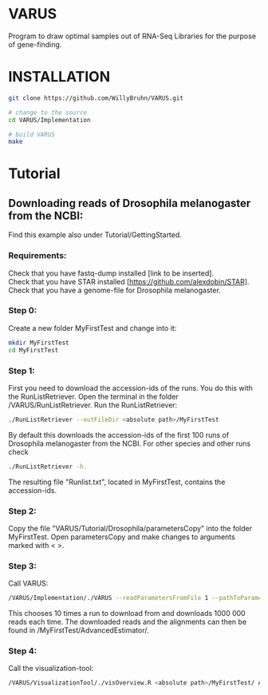# VARUS
Program to draw optimal samples out of RNA-Seq Libraries for the purpose of gene-finding.

# INSTALLATION
```sh
git clone https://github.com/WillyBruhn/VARUS.git

# change to the source
cd VARUS/Implementation

# build VARUS
make
``` 

# Tutorial
## Downloading reads of Drosophila melanogaster from the NCBI:
Find this example also under Tutorial/GettingStarted.
### Requirements:
Check that you have fastq-dump installed [link to be inserted].  
Check that you have STAR installed [https://github.com/alexdobin/STAR].  
Check that you have a genome-file for Drosophila melanogaster.  

### Step 0:
Create a new folder MyFirstTest and change into it:
```sh
mkdir MyFirstTest
cd MyFirstTest
``` 

### Step 1: 
First you need to download the accession-ids of the runs.
You do this with the RunListRetriever. Open the terminal in the folder 
/VARUS/RunListRetriever. Run the RunListRetriever:
        
```sh
./RunListRetriever --outFileDir <absolute path>/MyFirstTest
``` 
By default this downloads the accession-ids of the first 100 runs of 
Drosophila melanogaster from the NCBI. For other species and other 
runs check
```sh 
./RunListRetriever -h. 
```
The resulting file "Runlist.txt", located in MyFirstTest, contains the accession-ids.

### Step 2: 
Copy the file "VARUS/Tutorial/Drosophila/parametersCopy" into the folder MyFirstTest.
Open parametersCopy and make changes to arguments marked with < >.

### Step 3: 
Call VARUS:
```sh        
/VARUS/Implementation/./VARUS --readParametersFromFile 1 --pathToParameters <absolute path>/MyFirstTest
``` 
This chooses 10 times a run to download from and downloads 1000 000 reads each time.
The downloaded reads and the alignments can then be found in /MyFirstTest/AdvancedEstimator/.

### Step 4: 
Call the visualization-tool:
```sh
/VARUS/VisualizationTool/./visOverview.R <absolute path>/MyFirstTest/ AdvancedEstimator
```        
